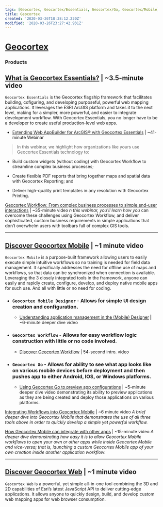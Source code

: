 ```yaml
---
tags: [Geocortex, Geocortex/Essentials, Geocortex/Go, Geocortex/Mobile]
title: Geocortex
created: '2020-03-26T18:38:12.220Z'
modified: '2020-03-26T23:27:42.931Z'
---
```


# [Geocortex](https://www.geocortex.com/)

### Products

## [What is Geocortex Essentials?](https://youtu.be/nLtWz9iP3H0) | ~3.5-minute video

`Geocortex Essentials` is the Geocortex flagship framework that facilitates building, cofiguring, and developing purposeful, powerful web mapping applications. It leverages the ESRI ArcGIS platform and takes it to the next level, making for a simpler, more powerful, and easier to integrate development workflow. With Geocortex Essentials, you no longer have to be a developer to create useful production-level web apps.

- [Extending Web AppBuilder for ArcGIS® with Geocortex Essentials](https://youtu.be/eVHri-jkHbU) | ~41-minute Webinar

>In this webinar, we highlight how organizations like yours use Geocortex Essentials technology to:

- Build custom widgets (without coding) with Geocortex Workflow to streamline complex business processes;
 
- Create flexible PDF reports that bring together maps and spatial data with Geocortex Reporting; and
 
- Deliver high-quality print templates in any resolution with Geocortex Printing.

[Geocortex Workflow: From complex business processes to simple end-user interactions](https://youtu.be/M_p3Zx1rLt4) | ~35-minute video
_n this webinar, you'll learn how you_ can overcome these challenges using Geocortex Workflow, and deliver sophisticated, custom business requirements in simple applications that don’t overwhelm users with toolbars full of complex GIS tools.

---

## [Discover Geocortex Mobile](https://youtu.be/6goa6BVJ6lU) |  ~1 minute video

`Geocortex Mobile` is a purpose-built framework allowing users to easily execute simple intuitive workflows so no training is needed for field data management. It specifically addresses the need for offline use of maps and workflows, so that data can be synchronized when connection is available. Leveraging the 3 closely integrated tools in the framework, anyone can easily and rapidly create, configure, develop, and deploy native mobile apps for such use. And all with little or no need for coding.

- ### `Geocortex Mobile Designer` - Allows for simple UI design creation and configuration.
    - [Understanding application management in the (Mobile) Designer](https://youtu.be/haYMJHjt2uA) | ~6-minute deeper dive video

- ### `Geocortex Workflow` - Allows for easy workflow logic construction with little or no code involved. 
    - [Discover Geocortex Workflow](https://youtu.be/A0-88CoSPmk) | 54-second intro. video

- ### `Geocortex Go` - Allows for ability to see what app looks like on various mobile devices before deployment and then pushes app to either Android, IOS, or Windows platforms.
    - [Using Geocortex Go to preview app configurations](https://youtu.be/UbWzzb4_SLw) | ~5-minute deeper dive video demonstrating its ability to preview applications as they are being created and deploy those applications on various platforms.


[Integrating Workflows into Geocortex Mobile](https://youtu.be/_SMUYB9RFsM)  | ~6 minute video
_A brief deeper dive into Geocortex Mobile that demonstrates the use of all three tools above in order to quickly develop a simple yet powerful workflow._

[How Geocortex Mobile can integrate with other apps](https://youtu.be/QegM0dxpsLo) | ~15-minute video
_A deeper dive demonstrating how easy it is to allow Geocortex Mobile workflows to open your own or other apps while inside Geocortex Mobile and vice-versa; that is, launching a custom Geocortex Mobile app of your own creation inside another application workflow_.

---

## [Discover Geocortex Web](https://youtu.be/0-J0ohDSc4A) |  ~1 minute video

`Geocortex Web` is a powerful, yet simple all-in-one tool combining the 3D and 2D capabilities of Esri’s latest JavaScript API to deliver cutting-edge applications. It allows anyone to quickly design, build, and develop custom web mapping apps for web browser consumption. 

